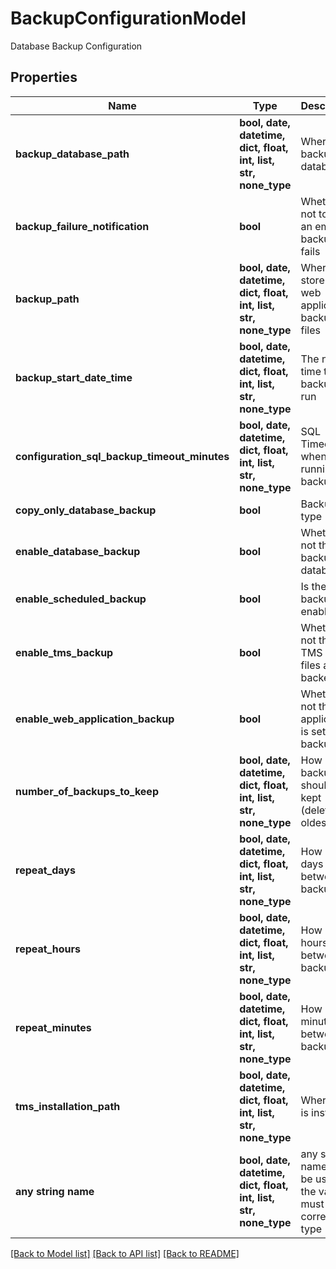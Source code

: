 # BackupConfigurationModel

Database Backup Configuration

## Properties
Name | Type | Description | Notes
------------ | ------------- | ------------- | -------------
**backup_database_path** | **bool, date, datetime, dict, float, int, list, str, none_type** | Where to backup the database | [optional] 
**backup_failure_notification** | **bool** | Whether or not to send an email if backup fails | [optional] 
**backup_path** | **bool, date, datetime, dict, float, int, list, str, none_type** | Where to store the web application backup files | [optional] 
**backup_start_date_time** | **bool, date, datetime, dict, float, int, list, str, none_type** | The next time the backup will run | [optional] 
**configuration_sql_backup_timeout_minutes** | **bool, date, datetime, dict, float, int, list, str, none_type** | SQL Timeout when running the backup | [optional] 
**copy_only_database_backup** | **bool** | Backup type | [optional] 
**enable_database_backup** | **bool** | Whether or not the backup the database | [optional] 
**enable_scheduled_backup** | **bool** | Is the backup enabled | [optional] 
**enable_tms_backup** | **bool** | Whether or not the TMS web files are backed up | [optional] 
**enable_web_application_backup** | **bool** | Whether or not the web application is set to backup | [optional] 
**number_of_backups_to_keep** | **bool, date, datetime, dict, float, int, list, str, none_type** | How many backups should be kept (deletes oldest) | [optional] 
**repeat_days** | **bool, date, datetime, dict, float, int, list, str, none_type** | How many days between backups | [optional] 
**repeat_hours** | **bool, date, datetime, dict, float, int, list, str, none_type** | How many hours between backups | [optional] 
**repeat_minutes** | **bool, date, datetime, dict, float, int, list, str, none_type** | How many minutes between backups | [optional] 
**tms_installation_path** | **bool, date, datetime, dict, float, int, list, str, none_type** | Where TMS is installed | [optional] 
**any string name** | **bool, date, datetime, dict, float, int, list, str, none_type** | any string name can be used but the value must be the correct type | [optional]

[[Back to Model list]](../README.md#documentation-for-models) [[Back to API list]](../README.md#documentation-for-api-endpoints) [[Back to README]](../README.md)



